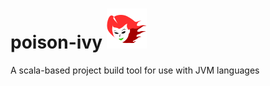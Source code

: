 #  poison-ivy ![poison-ivy](/logo/poison-ivy.small.png?raw=true "poison-ivy") 
A scala-based project build tool for use with JVM languages
